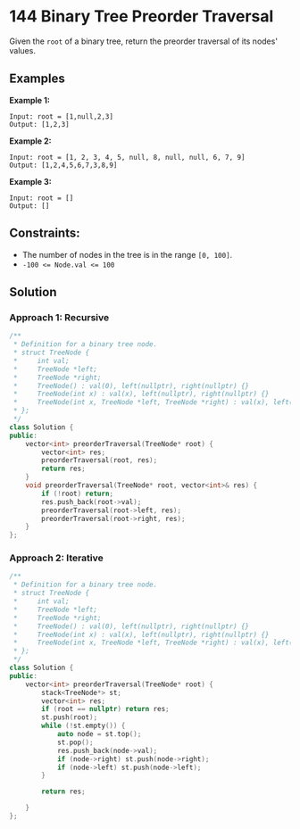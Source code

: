 # 144 Binary Tree Preorder Traversal

Given the `root` of a binary tree, return the preorder traversal of its nodes' values.

## Examples

**Example 1:**

```
Input: root = [1,null,2,3]
Output: [1,2,3]
```
**Example 2:**

```
Input: root = [1, 2, 3, 4, 5, null, 8, null, null, 6, 7, 9]
Output: [1,2,4,5,6,7,3,8,9]
```
**Example 3:**

```
Input: root = []
Output: []
```
## Constraints:
- The number of nodes in the tree is in the range `[0, 100]`.
- `-100 <= Node.val <= 100`

## Solution

### Approach 1: Recursive

```c++
/**
 * Definition for a binary tree node.
 * struct TreeNode {
 *     int val;
 *     TreeNode *left;
 *     TreeNode *right;
 *     TreeNode() : val(0), left(nullptr), right(nullptr) {}
 *     TreeNode(int x) : val(x), left(nullptr), right(nullptr) {}
 *     TreeNode(int x, TreeNode *left, TreeNode *right) : val(x), left(left), right(right) {}
 * };
 */
class Solution {
public:
    vector<int> preorderTraversal(TreeNode* root) {
        vector<int> res;
        preorderTraversal(root, res);
        return res;
    }
    void preorderTraversal(TreeNode* root, vector<int>& res) {
        if (!root) return;
        res.push_back(root->val);
        preorderTraversal(root->left, res);
        preorderTraversal(root->right, res);
    }
};
```

### Approach 2: Iterative

```c++
/**
 * Definition for a binary tree node.
 * struct TreeNode {
 *     int val;
 *     TreeNode *left;
 *     TreeNode *right;
 *     TreeNode() : val(0), left(nullptr), right(nullptr) {}
 *     TreeNode(int x) : val(x), left(nullptr), right(nullptr) {}
 *     TreeNode(int x, TreeNode *left, TreeNode *right) : val(x), left(left), right(right) {}
 * };
 */
class Solution {
public:
    vector<int> preorderTraversal(TreeNode* root) {
        stack<TreeNode*> st;
        vector<int> res;
        if (root == nullptr) return res;
        st.push(root);
        while (!st.empty()) {
            auto node = st.top();
            st.pop();
            res.push_back(node->val);
            if (node->right) st.push(node->right);
            if (node->left) st.push(node->left);
        }

        return res;

    }
};
```